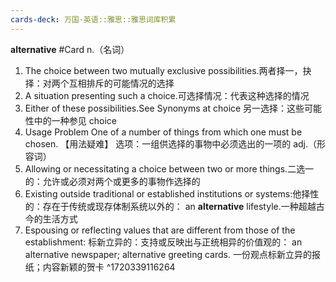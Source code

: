 ```yaml
---
cards-deck: 万国·英语::雅思::雅思词库积累
---
```


**alternative** #Card 
n.（名词）
1. The choice between two mutually exclusive possibilities.两者择一，抉择：对两个互相排斥的可能情况的选择
2. A situation presenting such a choice.可选择情况：代表这种选择的情况
3. Either of these possibilities.See Synonyms at choice 另一选择：这些可能性中的一种参见 choice
4. Usage Problem One of a number of things from which one must be chosen.
【用法疑难】 选项：一组供选择的事物中必须选出的一项的
adj.（形容词）
1. Allowing or necessitating a choice between two or more things.二选一的：允许或必须对两个或更多的事物作选择的
2. Existing outside traditional or established institutions or systems:他择性的：存在于传统或现存体制系统以外的：
an **alternative** lifestyle.一种超越古今的生活方式
3. Espousing or reflecting values that are different from those of the establishment:
标新立异的：支持或反映出与正统相异的价值观的：
an alternative newspaper; alternative greeting cards.
一份观点标新立异的报纸；内容新颖的贺卡
^1720339116264

